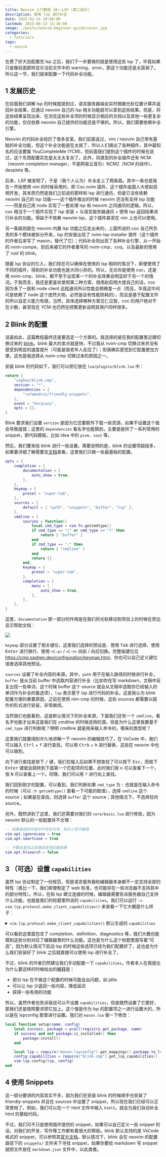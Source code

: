 ```yaml
---
title: Neovim 入门教程 10——LSP (第二部分)
description: 使用 lsp 进行补全
date: 2025-02-14 20:00:00
lastmod: 2025-06-13 13:30:00
image: ./posts/neovim-beginner-guide/cover.jpg
categories:
  - Tutorials
tags:
  - neovim
---
```


在费了好大劲配置完 lsp 之后，我们下一步要做的就是使用这些 lsp 了，毕竟如果只是像前面那样显示当前文件中的 warning、error，那这个功能还是太孱弱了。所以这一节，我们就来配置一下代码补全功能。

## 1 发展历史

在前面我们讲解 lsp 的时候就提到过，语言服务器端会实时根据光标位置计算并返回补全结果，仅通过 neovim 自己的 lsp 相关功能就可以拿到这些结果。但是，将这些结果呈现出来、在浏览这些补全项的时候显示相应的文档以及其他一些更复杂的功能，仅仅依靠 neovim 自己提供的功能还是不够的。所以，我们需要依赖补全引擎。

Neovim 的代码补全经历了很多变革。我们前面说过，vim / neovim 自己带有基础的补全功能，但这个补全功能是在太弱了，所以人们搞出了各种插件，其中最知名的应该要属 YouCompleteMe (YCM)，但前面我们提到这个插件的时候也说过，这个东西配置实在是太太太复杂了。此外，同类型的补全插件还有 NCM（neovim completion manager，不是网易云音乐）NCM2（NCM 的续作）、deoplete 等。

后来，LSP 被发明了，于是（我个人认为）补全走上了两条路。其中一条也是我在一开始使用 vim 的时候采用的，即 Coc.nvim 插件，这个插件由国人大佬赵启明开发，其本质仍然是我们之前说的那样和 lsp 进行通讯，但是它没有依赖 neovim 自己的 lsp 功能——这个插件推出的时候 neovim 还没有支持 lsp 功能——而是自己用 node 实现了一套处理 lsp 和 neovim 之间通讯的逻辑。所以，coc 相当于一个插件实现了 lsp 安装 + 与语言服务器通讯 + 使用 lsp 返回结果进行补全的功能。得益于不依赖 neovim lsp，这个插件甚至在 vim 上也可以使用。

另一条路则是在 neovim 内置 lsp 功能之后走出来的，上面所说的 coc 自己所负责的多个模块被拆分开来，lsp 的安装出现了 nvim-lsp-installer 插件（这个插件的作者后来写了 mason，替代了它）；代码补全则出现了各种补全引擎，从一开始的 nvim-compe，到后来被它的作者重写的 nvim-cmp、coq、以及最新的使用了 rust 的 blink。

随着 lsp 协议的引入，我们现在可以确保在使用的 lsp 相同的情况下，即便使用了不同的插件，得到的补全功能也是大同小异的。所以，无论你是使用 coc，还是用 nvim-cmp、blink，都不至于出现某一个的补全效果会明显好于另一个的情况。于我而言，我还是更喜欢使用第二种方案，借用赵启明大佬自己的话，coc 因为多了一层和 node client 远程通讯所以性能会稍微差一点（而且，毕竟这中间可是依赖了 node 这个庞然大物，必然是会有性能损耗的），而且是基于配置文件的所以自定义能力有限。当然，具体选择哪种方案见仁见智，coc 的用户绝对不在少数，甚至现在 YCM 也仍然在频繁更新说明其用户同样很多。

## 2 Blink 的配置

话虽如此，这篇教程最终还是要选定一个方案的。我选择的是在我的配置里近期切换过来的 [blink](https://github.com/Saghen/blink.cmp)。blink 最大的卖点就是快，不过我从 nvim-cmp 切换过来并没有感受到明显的速度提升（可能是我老年人反应了）；但我确实感觉到它配置更加方便，这也是我选择从 nvim-cmp 切换过来的原因之一。

安装 blink 的代码如下，我们可以把它放在 `lua/plugins/blink.lua` 中：

```lua
return {
    "saghen/blink.cmp",
    version = "*",
    dependencies = {
        "rafamadriz/friendly-snippets",
    },
    event = "VeryLazy",
    opts = {},
}
```

Blink 要求我们设置 `version` 是因为它还要额外下载一些资源，如果不设置这个值会导致报错；这里的 `dependencies` 看名字也能猜到，主要是提供了一系列常用的 snippet，即代码模板，比如 idea 中的 `psvm`、`sout` 等。

然后，我们要来给 blink 进行一些设置。需要说明的是，blink 的设置项超级多，如果要详细了解需要去[文档](https://cmp.saghen.dev/)查看，这里我们只做一些最基础的配置。

```lua
opts = {
    completion = {
        documentation = {
            auto_show = true,
        },
    },
    keymap = {
        preset = "super-tab",
    },
    sources = {
        default = { "path", "snippets", "buffer", "lsp" },
    },
    cmdline = {
        sources = function()
            local cmd_type = vim.fn.getcmdtype()
            if cmd_type == "/" or cmd_type == "?" then
                return { "buffer" }
            end
            if cmd_type == ":" then
                return { "cmdline" }
            end
            return {}
        end,
        keymap = {
            preset = "super-tab",
        },
        completion = {
            menu = {
                auto_show = true,
            },
        },
    },
}
```

这里，`documentation` 那一部分的作用是在我们将光标移动到项目上的时候在旁边显示帮助文档：

![](documentation.png)

`keymap` 部分设置了相关键位，这里我们选择的预设是、使用 <kbd>Tab</kbd> 进行选择、使用 <kbd>Enter</kbd> 进行换行、使用 `<C-p>` / `<C-n>` 向前 / 向后切换。完整版键位见 <https://cmp.saghen.dev/configuration/keymap.html>，你也可以自己定义键位或者选择其他预设。

`sources` 设置了补全内容的来源。其中，`path` 用于在输入路径的时候进行补全，`buffer` 是从当前 buffer 中选取内容进行补全（比如你在写 markdown，文稿中反复出现一些单词，这个时候 buffer 这个 source 就会从文稿中选取你已经输入的单词作为补全的备选项），`lsp` 表示基于 lsp 进行代码的补全。这是我认为 blink 配置方便的重要原因，之前在使用 nim-cmp 的时候，这些 sources 都需要以插件的形式进行安装，非常麻烦。

当然我们也能看到，这是默认情况下的补全来源，下面我们还有一个 `cmdline`，看名字也能才出来这是我们在 cmdline 的时候选用的源。但是为什么这里我要基于 `cmd_type` 进行判断呢？明明 cmdline 就是用来输入命令的，哪来的类型呢？

这里我们就要阔别许久地讲解一下 neovim 的编辑技巧了。在 VsCode 中，我们可以输入 <kbd>Ctrl</kbd> + <kbd>f</kbd> 进行查找，可以用 <kbd>Ctrk</kbd> + <kbd>h</kbd> 进行替换，这些在 neovim 中也可以做到。

向下进行查找是按下 <kbd>/</kbd> 键，我们在输入后如果不想查找了可以按下 <kbd>Esc</kbd>，而按下 <kbd>Enter</kbd> 键就会跳转到下面第一个匹配项的位置，此时我们按 <kbd>n</kbd> 可以查看下一个，按 <kbd>N</kbd> 可以查看上一个。同理，我们可以用 <kbd>?</kbd> 进行向上查找。

我们回到刚才的配置，可以看到，我们判断如果 `cmd_type` 为 `:` 也就是在输入命令的时候（可以 `:h getcmdtype()` 查看一下可能的取值），选择 `cmdline` 这个 source；如果是在查找，则选择 `buffer` 这个 source；其他情况下，不选择任何 source。

另外，既然讲到了这里，我们还需要对我们的 `core/basic.lua` 进行修改，因为 neovim 默认的一些配置并不合理：

```lua
-- 如果查找的内容中不存在大写，则大小写不敏感
vim.opt.ignorecase = true
vim.opt.smartcase = true

-- 不要在查找之后继续高亮匹配结果
vim.opt.hlsearch = false
```

## 3 （可选）设置 `capabilities`

虽然 lsp 协议制定了一份规范，但是语言服务器和编辑器本身都不一定支持全部的特性（类比一下，我们即便制定了 web 标准，也可能存在一些浏览器不支持其中的部分特性）。所以，在和 lsp 建立连接的时候，编辑器需要告诉服务器自己支持什么功能，也就是我们的标题里所说的 `capabilities`。我们可以运行 `:= vim.lsp.protocol.make_client_capabilities()` 来查看一下它大概是什么样子：

<details>
    <summary><code>vim.lsp.protocol.make_client_capabilities()</code> 默认生成的 <code>capabilities</code></summary>

```lua
{
  general = {
    positionEncodings = { "utf-16" }
  },
  textDocument = {
    callHierarchy = {
      dynamicRegistration = false
    },
    codeAction = {
      codeActionLiteralSupport = {
        codeActionKind = {
          valueSet = { "", "quickfix", "refactor", "refactor.extract", "refactor.inline", "refactor.rewrite", "source", "source.organizeImports" }
        }
      },
      dataSupport = true,
      dynamicRegistration = true,
      isPreferredSupport = true,
      resolveSupport = {
        properties = { "edit" }
      }
    },
    completion = {
      completionItem = {
        commitCharactersSupport = false,
        deprecatedSupport = false,
        documentationFormat = { "markdown", "plaintext" },
        preselectSupport = false,
        snippetSupport = false
      },
      completionItemKind = {
        valueSet = { 1, 2, 3, 4, 5, 6, 7, 8, 9, 10, 11, 12, 13, 14, 15, 16, 17, 18, 19, 20, 21, 22, 23, 24, 25 }
      },
      completionList = {
        itemDefaults = { "editRange", "insertTextFormat", "insertTextMode", "data" }
      },
      contextSupport = false,
      dynamicRegistration = false
    },
    declaration = {
      linkSupport = true
    },
    definition = {
      dynamicRegistration = true,
      linkSupport = true
    },
    diagnostic = {
      dynamicRegistration = false
    },
    documentHighlight = {
      dynamicRegistration = false
    },
    documentSymbol = {
      dynamicRegistration = false,
      hierarchicalDocumentSymbolSupport = true,
      symbolKind = {
        valueSet = { 1, 2, 3, 4, 5, 6, 7, 8, 9, 10, 11, 12, 13, 14, 15, 16, 17, 18, 19, 20, 21, 22, 23, 24, 25, 26 }
      }
    },
    formatting = {
      dynamicRegistration = true
    },
    hover = {
      contentFormat = { "markdown", "plaintext" },
      dynamicRegistration = true
    },
    implementation = {
      linkSupport = true
    },
    inlayHint = {
      dynamicRegistration = true,
      resolveSupport = {
        properties = { "textEdits", "tooltip", "location", "command" }
      }
    },
    publishDiagnostics = {
      dataSupport = true,
      relatedInformation = true,
      tagSupport = {
        valueSet = { 1, 2 }
      }
    },
    rangeFormatting = {
      dynamicRegistration = true
    },
    references = {
      dynamicRegistration = false
    },
    rename = {
      dynamicRegistration = true,
      prepareSupport = true
    },
    semanticTokens = {
      augmentsSyntaxTokens = true,
      dynamicRegistration = false,
      formats = { "relative" },
      multilineTokenSupport = false,
      overlappingTokenSupport = true,
      requests = {
        full = {
          delta = true
        },
        range = false
      },
      serverCancelSupport = false,
      tokenModifiers = { "declaration", "definition", "readonly", "static", "deprecated", "abstract", "async", "modification", "documentation", "defaultLibrary" },
      tokenTypes = { "namespace", "type", "class", "enum", "interface", "struct", "typeParameter", "parameter", "variable", "property", "enumMember", "event", "function", "method", "macro", "keyword", "modifier", "comment", "string", "number", "regexp", "operator", "decorator" }
    },
    signatureHelp = {
      dynamicRegistration = false,
      signatureInformation = {
        activeParameterSupport = true,
        documentationFormat = { "markdown", "plaintext" },
        parameterInformation = {
          labelOffsetSupport = true
        }
      }
    },
    synchronization = {
      didSave = true,
      dynamicRegistration = false,
      willSave = true,
      willSaveWaitUntil = true
    },
    typeDefinition = {
      linkSupport = true
    }
  },
  window = {
    showDocument = {
      support = true
    },
    showMessage = {
      messageActionItem = {
        additionalPropertiesSupport = false
      }
    },
    workDoneProgress = true
  },
  workspace = {
    applyEdit = true,
    configuration = true,
    didChangeConfiguration = {
      dynamicRegistration = false
    },
    didChangeWatchedFiles = {
      dynamicRegistration = true,
      relativePatternSupport = true
    },
    inlayHint = {
      refreshSupport = true
    },
    semanticTokens = {
      refreshSupport = true
    },
    symbol = {
      dynamicRegistration = false,
      symbolKind = {
        valueSet = { 1, 2, 3, 4, 5, 6, 7, 8, 9, 10, 11, 12, 13, 14, 15, 16, 17, 18, 19, 20, 21, 22, 23, 24, 25, 26 }
      }
    },
    workspaceEdit = {
      resourceOperations = { "rename", "create", "delete" }
    },
    workspaceFolders = true
  }
}
```
</details>

可以看到这里面包含了 completion、definition、diagnostics 等，我们大概也能猜到这些分别对应了编辑器里的什么功能。这也是为什么这个标题里面写着“可选”，因为默认情况下启动 lsp 的时候这些选项已经为我们配置好了，这也是为什么我们安装好了 blink 之后就直接可以使用 lsp 进行补全了。

不过，blink 的作者仍然建议我们手动配置一下 `capabilities`。作者本人在我提出为什么要这样的时候给出的[解释](https://github.com/Saghen/blink.cmp/discussions/1210#discussioncomment-12189488)是：

- 部分 lsp 在不做这个配置的时候可能会出问题，如 jdtls
- 可以让 lsp 少返回一些内容，降低延迟
- 获得一些有用的功能

所以，虽然作者也告诉我说可以不设置 `capabilities`，但是既然设置了它更好，那我们还是按照要求把它加上。这个值是作为 lsp 的配置项之一进行设置大的，所以是在 lspconfig 那里进行设置。我们对 `mason.lua` 做一下修改：

```lua
local function setup(name, config)
    local success, package = pcall(registry.get_package, name)
    if success and not package:is_installed() then
        package:install()
    end

    local lsp = require("mason-lspconfig").get_mappings().package_to_lspconfig[name]
    config.capabilities = require("blink.cmp").get_lsp_capabilities() -- 新添加的内容
    vim.lsp.config(lsp, config)
end
```

## 4 使用 Snippets

这一部分要讲的内容其实不多，因为我们在安装 blink 的时候顺手也安装了 friendly-snippets 并且在 sources 中设置了 snippet，所以现在我们已经可以正常使用了。例如，我们可以在一个 html 文件中输入 `html5`，就会为我们自动补全 html 的基础代码。

不过，我们可不只是使用插件提供的 snippet，如果可以自己定义一些 snippet 的话，对我们的开发、写作等工作都有着很大的帮助。blink 默认支持的是 VsCode 格式的 snippet，可以参照其[官方文档](https://code.visualstudio.com/docs/editor/userdefinedsnippets)。默认情况下，blink 会在 neovim 的配置路径下的 `snippets/` 文件夹下寻找 snippet，如果你要给 markdown 写 snippet 就把文件放在 `markdown.json` 文件中，以此类推。

